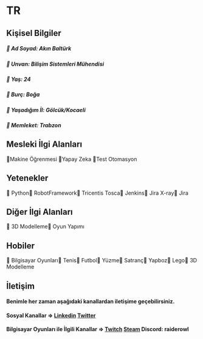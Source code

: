 # TR
## Kişisel Bilgiler
##### 🦉 Ad Soyad: Akın Baltürk 
##### 🦉 Unvan: Bilişim Sistemleri Mühendisi
##### 🦉 Yaş: 24
##### 🦉 Burç: Boğa
##### 🦉 Yaşadığım İl: Gölcük/Kocaeli
##### 🦉 Memleket: Trabzon

## Mesleki İlgi Alanları
 🦉Makine Öğrenmesi 🦉Yapay Zeka 🦉Test Otomasyon

## Yetenekler
🦉 Python🦉 RobotFramework🦉 Tricentis Tosca🦉 Jenkins🦉 Jira X-ray🦉 Jira

## Diğer İlgi Alanları
🦉 3D Modelleme🦉 Oyun Yapımı

## Hobiler
🦉 Bilgisayar Oyunları🦉 Tenis🦉 Futbol🦉 Yüzme🦉 Satranç🦉 Yapboz🦉 Lego🦉 3D Modelleme

## İletişim
#### Benimle her zaman aşağıdaki kanallardan iletişime geçebilirsiniz.
#### Sosyal Kanallar =>  [Linkedin](https://www.linkedin.com/in/akinbalturkk/) [Twitter](https://twitter.com/akinbalturkk)
#### Bilgisayar Oyunları ile İlgili Kanallar => [Twitch](https://www.twitch.tv/raider_owl) [Steam](https://steamcommunity.com/id/RaiderOwl/) Discord: raiderowl 
